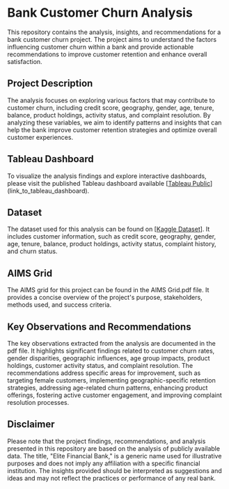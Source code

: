 # Bank Customer Churn Analysis

This repository contains the analysis, insights, and recommendations for a bank customer churn project. The project aims to understand the factors influencing customer churn within a bank and provide actionable recommendations to improve customer retention and enhance overall satisfaction.

## Project Description
The analysis focuses on exploring various factors that may contribute to customer churn, including credit score, geography, gender, age, tenure, balance, product holdings, activity status, and complaint resolution. By analyzing these variables, we aim to identify patterns and insights that can help the bank improve customer retention strategies and optimize overall customer experiences.

## Tableau Dashboard
To visualize the analysis findings and explore interactive dashboards, please visit the published Tableau dashboard available [[Tableau Public](https://public.tableau.com/views/CustomerChurnReport/Dashboard2?:language=en-US&publish=yes&:display_count=n&:origin=viz_share_link)](link_to_tableau_dashboard).

## Dataset
The dataset used for this analysis can be found on [[Kaggle Dataset](https://www.kaggle.com/datasets/radheshyamkollipara/bank-customer-churn)]. It includes customer information, such as credit score, geography, gender, age, tenure, balance, product holdings, activity status, complaint history, and churn status.

## AIMS Grid
The AIMS grid for this project can be found in the AIMS Grid.pdf file. It provides a concise overview of the project's purpose, stakeholders, methods used, and success criteria.

## Key Observations and Recommendations
The key observations extracted from the analysis are documented in the pdf file. It highlights significant findings related to customer churn rates, gender disparities, geographic influences, age group impacts, product holdings, customer activity status, and complaint resolution. The recommendations address specific areas for improvement, such as targeting female customers, implementing geographic-specific retention strategies, addressing age-related churn patterns, enhancing product offerings, fostering active customer engagement, and improving complaint resolution processes.

## Disclaimer
Please note that the project findings, recommendations, and analysis presented in this repository are based on the analysis of publicly available data. The title, "Elite Financial Bank," is a generic name used for illustrative purposes and does not imply any affiliation with a specific financial institution. The insights provided should be interpreted as suggestions and ideas and may not reflect the practices or performance of any real bank.

